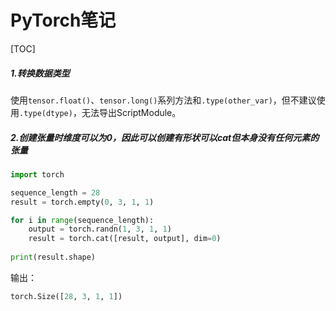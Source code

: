 # PyTorch笔记

[TOC]

##### 1.转换数据类型

使用`tensor.float()`、`tensor.long()`系列方法和`.type(other_var)`，但不建议使用`.type(dtype)`，无法导出ScriptModule。

##### 2.创建张量时维度可以为0，因此可以创建有形状可以cat但本身没有任何元素的张量

```python
import torch

sequence_length = 28
result = torch.empty(0, 3, 1, 1)

for i in range(sequence_length):
    output = torch.randn(1, 3, 1, 1)
    result = torch.cat([result, output], dim=0)
    
print(result.shape)
```

输出：

```python
torch.Size([28, 3, 1, 1])
```

